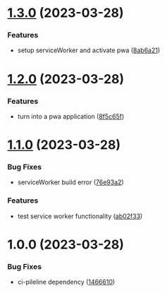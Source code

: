 # [1.3.0](https://github.com/stagePass/core/compare/v1.2.0...v1.3.0) (2023-03-28)


### Features

* setup serviceWorker and activate pwa ([8ab6a21](https://github.com/stagePass/core/commit/8ab6a2150692457b98110c85edd06dc83a4181ef))

# [1.2.0](https://github.com/stagePass/core/compare/v1.1.0...v1.2.0) (2023-03-28)


### Features

* turn into a pwa application ([8f5c65f](https://github.com/stagePass/core/commit/8f5c65faaf9681a9729ab842be724b0810725c47))

# [1.1.0](https://github.com/stagePass/core/compare/v1.0.0...v1.1.0) (2023-03-28)


### Bug Fixes

* serviceWorker build error ([76e93a2](https://github.com/stagePass/core/commit/76e93a2036d2cb805d113ac1bfb22597f51eef38))


### Features

* test service worker functionality ([ab02f33](https://github.com/stagePass/core/commit/ab02f339eefa19d9669008a03204b8ee58b183b0))

# 1.0.0 (2023-03-28)


### Bug Fixes

* ci-pileline dependency ([1466610](https://github.com/stagePass/core/commit/1466610ce6f1ebbf36bc7395d507b2c911b38d46))
